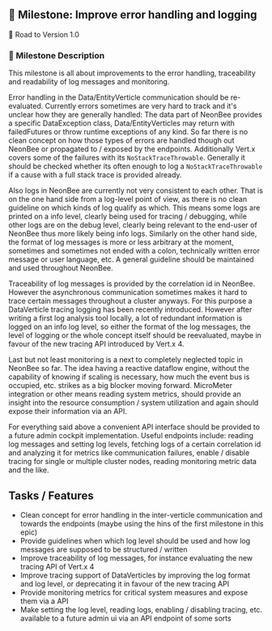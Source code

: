 ## 🚀 Milestone: Improve error handling and logging
 🌌 Road to Version 1.0

### 📝 Milestone Description

This milestone is all about improvements to the error handling, traceability and readability of log messages and monitoring.

Error handling in the Data/EntityVerticle communication should be re-evaluated. Currently errors sometimes are very hard to track and it's unclear how they are generally handled: The data part of NeonBee provides a specific DataException class, Data/EntityVerticles may return with failedFutures or throw runtime exceptions of any kind. So far there is no clean concept on how those types of errors are handled though out NeonBee or propagated to / exposed by the endpoints. Additionally Vert.x covers some of the failures with its `NoStackTraceThrowable`. Generally it should be checked whether its often enough to log a `NoStackTraceThrowable` if a cause with a full stack trace is provided already.

Also logs in NeonBee are currently not very consistent to each other. That is on the one hand side from a log-level point of view, as there is no clean guideline on which kinds of log qualify as which. This means some logs are printed on a info level, clearly being used for tracing / debugging, while other logs are on the debug level, clearly being relevant to the end-user of NeonBee thus more likely being info logs. Similarly on the other hand side, the format of log messages is more or less arbitrary at the moment, sometimes and sometimes not ended with a colon, technically written error message or user language, etc. A general guideline should be maintained and used throughout NeonBee.

Traceability of log messages is provided by the correlation id in NeonBee. However the asynchronous communication sometimes makes it hard to trace certain messages throughout a cluster anyways. For this purpose a DataVerticle tracing logging has been recently introduced. However after writing a first log analysis tool locally, a lot of redundant information is logged on an info log level, so either the format of the log messages, the level of logging or the whole concept itself should be reevaluated, maybe in favour of the new tracing API introduced by Vert.x 4.

Last but not least monitoring is a next to completely neglected topic in NeonBee so far. The idea having a reactive dataflow engine, without the capability of knowing if scaling is necessary, how much the event bus is occupied, etc. strikes as a big blocker moving forward. MicroMeter integration or other means reading system metrics, should provide an insight into the resource consumption / system utilization and again should expose their information via an API.

For everything said above a convenient API interface should be provided to a future admin cockpit implementation. Useful endpoints include: reading log messages and setting log levels, fetching logs of a certain correlation id and analyzing it for metrics like communication failures, enable / disable tracing for single or multiple cluster nodes, reading monitoring metric data and the like.

## Tasks / Features

- Clean concept for error handling in the inter-verticle communication and towards the endpoints (maybe using the hins of the first milestone in this epic)
- Provide guidelines when which log level should be used and how log messages are supposed to be structured / written
- Improve traceability of log messages, for instance evaluating the new tracing API of Vert.x 4
- Improve tracing support of DataVerticles by improving the log format and log level, or deprecating it in favour of the new tracing API
- Provide monitoring metrics for critical system measures and expose them via a API
- Make setting the log level, reading logs, enabling / disabling tracing, etc. available to a future admin ui via an API endpoint of some sorts